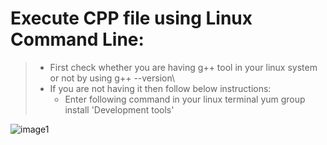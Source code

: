 # Execute CPP file using Linux Command Line:

>  + First check whether you are having g++ tool in your linux system or not by using 
g++ --version\
> + If you are not having it then follow below instructions:
 >   + Enter following command in your linux terminal
yum group install 'Development tools'

![image1](C:\Users\Hp\AWS\images\1.jpg)


  